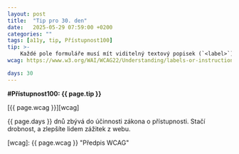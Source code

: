 ```yaml
---
layout: post
title:  "Tip pro 30. den"
date:   2025-05-29 07:59:00 +0200
categories: ""
tags: [a11y, tip, Přístupnost100]
tip: >- 
    Každé pole formuláře musí mít viditelný textový popisek (`<label>`) jasně sdělující jeho účel. Label propojte s polem přes atribut `for`. Správné popisky zlepší přístupnost.
wcag: https://www.w3.org/WAI/WCAG22/Understanding/labels-or-instructions

days: 30
---
```

**#Přístupnost100: {{ page.tip }}**

[{{ page.wcag }}][wcag]

{{ page.days }} dnů zbývá do účinnosti zákona o přístupnosti. Stačí drobnost, a zlepšíte lidem zážitek z webu.

[wcag]: {{ page.wcag }} "Předpis WCAG"
